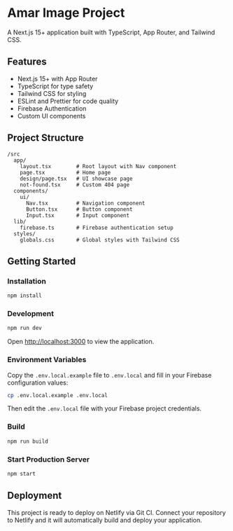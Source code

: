 # Amar Image Project

A Next.js 15+ application built with TypeScript, App Router, and Tailwind CSS.

## Features

- Next.js 15+ with App Router
- TypeScript for type safety
- Tailwind CSS for styling
- ESLint and Prettier for code quality
- Firebase Authentication
- Custom UI components

## Project Structure

```
/src
  app/
    layout.tsx        # Root layout with Nav component
    page.tsx          # Home page
    design/page.tsx   # UI showcase page
    not-found.tsx     # Custom 404 page
  components/
    ui/
      Nav.tsx         # Navigation component
      Button.tsx      # Button component
      Input.tsx       # Input component
  lib/
    firebase.ts       # Firebase authentication setup
  styles/
    globals.css       # Global styles with Tailwind CSS
```

## Getting Started

### Installation

```bash
npm install
```

### Development

```bash
npm run dev
```

Open [http://localhost:3000](http://localhost:3000) to view the application.

### Environment Variables

Copy the `.env.local.example` file to `.env.local` and fill in your Firebase configuration values:

```bash
cp .env.local.example .env.local
```

Then edit the `.env.local` file with your Firebase project credentials.

### Build

```bash
npm run build
```

### Start Production Server

```bash
npm start
```

## Deployment

This project is ready to deploy on Netlify via Git CI. Connect your repository to Netlify and it will automatically build and deploy your application.
